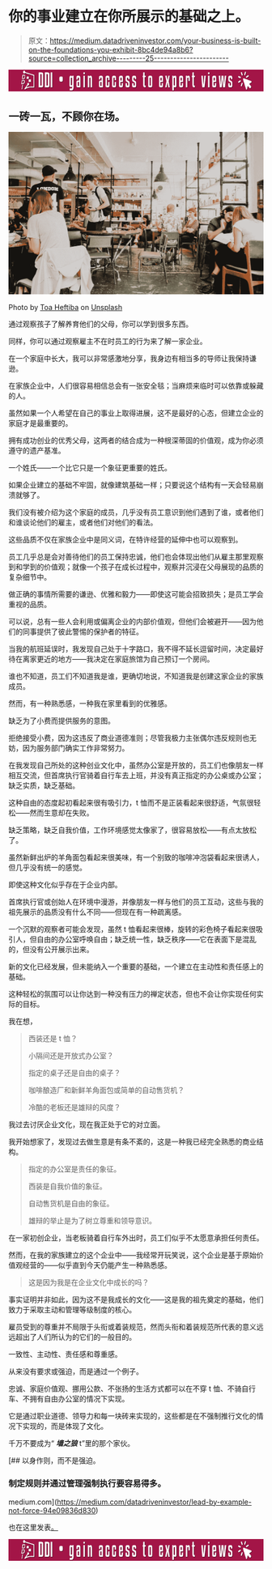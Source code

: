 # 你的事业建立在你所展示的基础之上。

> 原文：<https://medium.datadriveninvestor.com/your-business-is-built-on-the-foundations-you-exhibit-8bc4de94a8b6?source=collection_archive---------25----------------------->

[![](img/679701762ed40ae906f78b0ab6ce9383.png)](http://www.track.datadriveninvestor.com/IntelSplit)

## 一砖一瓦，不顾你在场。

![](img/aa2f05401ceb4c87b1fd95075f153dd6.png)

Photo by [Toa Heftiba](https://unsplash.com/@heftiba?utm_source=medium&utm_medium=referral) on [Unsplash](https://unsplash.com?utm_source=medium&utm_medium=referral)

通过观察孩子了解养育他们的父母，你可以学到很多东西。

同样，你可以通过观察雇主不在时员工的行为来了解一家企业。

在一个家庭中长大，我可以非常感激地分享，我身边有相当多的导师让我保持谦逊。

在家族企业中，人们很容易相信总会有一张安全毯；当麻烦来临时可以依靠或躲藏的人。

虽然如果一个人希望在自己的事业上取得进展，这不是最好的心态，但建立企业的家庭才是最重要的。

拥有成功创业的优秀父母，这两者的结合成为一种根深蒂固的价值观，成为你必须遵守的遗产基准。

一个姓氏——一个比它只是一个象征更重要的姓氏。

如果企业建立的基础不牢固，就像建筑基础一样；只要说这个结构有一天会轻易崩溃就够了。

我们没有被介绍为这个家庭的成员，几乎没有员工意识到他们遇到了谁，或者他们和谁谈论他们的雇主，或者他们对他们的看法。

这些品质不仅在家族企业中是同义词，在特许经营的延伸中也可以观察到。

员工几乎总是会对善待他们的员工保持忠诚，他们也会体现出他们从雇主那里观察到和学到的价值观；就像一个孩子在成长过程中，观察并沉浸在父母展现的品质的复杂细节中。

做正确的事情所需要的谦逊、优雅和毅力——即使这可能会招致损失；是员工学会重视的品质。

可以说，总有一些人会利用或偏离企业的内部价值观，但他们会被避开——因为他们的同事提供了彼此警惕的保护者的特征。

当我的航班延误时，我发现自己处于十字路口，我不得不延长逗留时间，决定最好待在离家更近的地方——我决定在家庭旅馆为自己预订一个房间。

谁也不知道，员工们不知道我是谁，更确切地说，不知道我是创建这家企业的家族成员。

然而，有一种熟悉感，一种我在家里看到的优雅感。

缺乏为了小费而提供服务的意图。

拒绝接受小费，因为这违反了商业道德准则；尽管我极力主张偶尔违反规则也无妨，因为服务部门确实工作非常努力。

在我发现自己所处的这种创业文化中，虽然办公室是开放的，员工们也像朋友一样相互交流，但首席执行官骑着自行车去上班，并没有真正指定的办公桌或办公室；缺乏实质，缺乏基础。

这种自由的态度起初看起来很有吸引力，t 恤而不是正装看起来很舒适，气氛很轻松——然而生意却在失败。

缺乏策略，缺乏自我价值，工作环境感觉太像家了，很容易放松——有点太放松了。

虽然新鲜出炉的羊角面包看起来很美味，有一个别致的咖啡冲泡袋看起来很诱人，但几乎没有统一的感觉。

即使这种文化似乎存在于企业内部。

首席执行官或创始人在环境中漫游，并像朋友一样与他们的员工互动，这些与我的祖先展示的品质没有什么不同——但现在有一种疏离感。

一个沉默的观察者可能会发现，虽然 t 恤看起来很棒，旋转的彩色椅子看起来很吸引人，但自由的办公室呼唤自由；缺乏统一性，缺乏秩序——它在表面下是混乱的，但没有公开展示出来。

新的文化已经发展，但未能纳入一个重要的基础，一个建立在主动性和责任感上的基础。

这种轻松的氛围可以让你达到一种没有压力的禅定状态，但也不会让你实现任何实际的目标。

我在想，

> 西装还是 t 恤？
> 
> 小隔间还是开放式办公室？
> 
> 指定的桌子还是自由的桌子？
> 
> 咖啡酿造厂和新鲜羊角面包或简单的自动售货机？
> 
> 冷酷的老板还是雄辩的风度？

我过去讨厌企业文化，现在我正处于它的对立面。

我开始想家了，发现过去做生意是有条不紊的，这是一种我已经完全熟悉的商业结构。

> 指定的办公室是责任的象征。
> 
> 西装是自我价值的象征。
> 
> 自动售货机是自由的象征。
> 
> 雄辩的举止是为了树立尊重和领导意识。

在一家初创企业，当老板骑着自行车外出时，员工们似乎不太愿意承担任何责任。

然而，在我的家族建立的这个企业中——我经常开玩笑说，这个企业是基于原始价值观经营的——似乎直到今天仍能产生一种熟悉感。

> 这是因为我是在企业文化中成长的吗？

事实证明并非如此，因为这不是我成长的文化——这是我的祖先奠定的基础，他们致力于采取主动和管理等级制度的核心。

雇员受到的尊重并不局限于头衔或着装规范，然而头衔和着装规范所代表的意义远远超出了人们所认为的它们的一般目的。

一致性、主动性、责任感和尊重感。

从来没有要求或强迫，而是通过一个例子。

忠诚、家庭价值观、挪用公款、不张扬的生活方式都可以在不穿 t 恤、不骑自行车、不拥有自由办公室的情况下实现。

它是通过职业道德、领导力和每一块砖来实现的，这些都是在不强制推行文化的情况下实现的，而是体现了文化。

千万不要成为“ ***墙之狼*** t”里的那个家伙。

[](https://medium.com/datadriveninvestor/lead-by-example-not-force-94e09836d830) [## 以身作则，而不是强迫。

### 制定规则并通过管理强制执行要容易得多。

medium.com](https://medium.com/datadriveninvestor/lead-by-example-not-force-94e09836d830) 

也在这里发表[。](https://www.datadriveninvestor.com/2018/11/16/your-business-is-built-on-the-foundations-you-exhibit/)

[![](img/679701762ed40ae906f78b0ab6ce9383.png)](http://www.track.datadriveninvestor.com/IntelSplit)